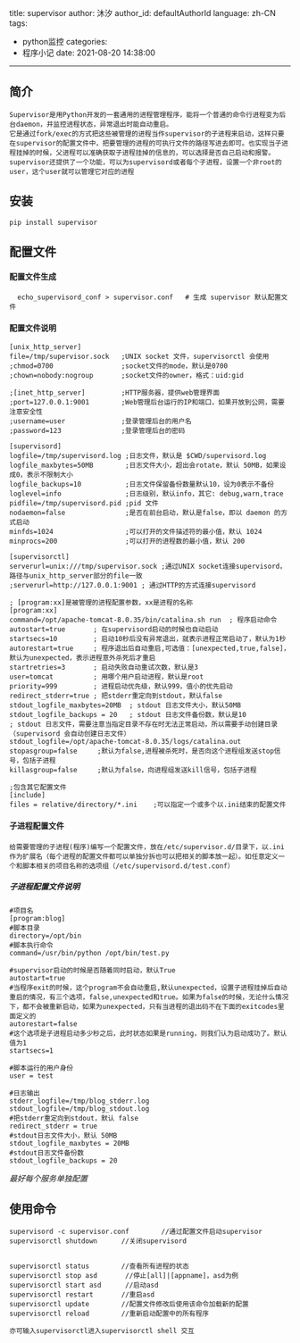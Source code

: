 title: supervisor
author: 沐汐
author_id: defaultAuthorId
language: zh-CN
tags:
  - python监控
categories:
  - 程序小记
date: 2021-08-20 14:38:00
---
## 简介
	Supervisor是用Python开发的一套通用的进程管理程序，能将一个普通的命令行进程变为后台daemon，并监控进程状态，异常退出时能自动重启。
    它是通过fork/exec的方式把这些被管理的进程当作supervisor的子进程来启动，这样只要在supervisor的配置文件中，把要管理的进程的可执行文件的路径写进去即可。也实现当子进程挂掉的时候，父进程可以准确获取子进程挂掉的信息的，可以选择是否自己启动和报警。supervisor还提供了一个功能，可以为supervisord或者每个子进程，设置一个非root的user，这个user就可以管理它对应的进程
    
    
## 安装
	pip install supervisor
    
## 配置文件

  #### 配置文件生成
      echo_supervisord_conf > supervisor.conf   # 生成 supervisor 默认配置文件
	
  #### 配置文件说明
    [unix_http_server]
    file=/tmp/supervisor.sock   ;UNIX socket 文件，supervisorctl 会使用
    ;chmod=0700                 ;socket文件的mode，默认是0700
    ;chown=nobody:nogroup       ;socket文件的owner，格式：uid:gid

    ;[inet_http_server]         ;HTTP服务器，提供web管理界面
    ;port=127.0.0.1:9001        ;Web管理后台运行的IP和端口，如果开放到公网，需要注意安全性
    ;username=user              ;登录管理后台的用户名
    ;password=123               ;登录管理后台的密码

    [supervisord]
    logfile=/tmp/supervisord.log ;日志文件，默认是 $CWD/supervisord.log
    logfile_maxbytes=50MB        ;日志文件大小，超出会rotate，默认 50MB，如果设成0，表示不限制大小
    logfile_backups=10           ;日志文件保留备份数量默认10，设为0表示不备份
    loglevel=info                ;日志级别，默认info，其它: debug,warn,trace
    pidfile=/tmp/supervisord.pid ;pid 文件
    nodaemon=false               ;是否在前台启动，默认是false，即以 daemon 的方式启动
    minfds=1024                  ;可以打开的文件描述符的最小值，默认 1024
    minprocs=200                 ;可以打开的进程数的最小值，默认 200

    [supervisorctl]
    serverurl=unix:///tmp/supervisor.sock ;通过UNIX socket连接supervisord，路径与unix_http_server部分的file一致
    ;serverurl=http://127.0.0.1:9001 ; 通过HTTP的方式连接supervisord

    ; [program:xx]是被管理的进程配置参数，xx是进程的名称
    [program:xx]
    command=/opt/apache-tomcat-8.0.35/bin/catalina.sh run  ; 程序启动命令
    autostart=true       ; 在supervisord启动的时候也自动启动
    startsecs=10         ; 启动10秒后没有异常退出，就表示进程正常启动了，默认为1秒
    autorestart=true     ; 程序退出后自动重启,可选值：[unexpected,true,false]，默认为unexpected，表示进程意外杀死后才重启
    startretries=3       ; 启动失败自动重试次数，默认是3
    user=tomcat          ; 用哪个用户启动进程，默认是root
    priority=999         ; 进程启动优先级，默认999，值小的优先启动
    redirect_stderr=true ; 把stderr重定向到stdout，默认false
    stdout_logfile_maxbytes=20MB  ; stdout 日志文件大小，默认50MB
    stdout_logfile_backups = 20   ; stdout 日志文件备份数，默认是10
    ; stdout 日志文件，需要注意当指定目录不存在时无法正常启动，所以需要手动创建目录（supervisord 会自动创建日志文件）
    stdout_logfile=/opt/apache-tomcat-8.0.35/logs/catalina.out
    stopasgroup=false     ;默认为false,进程被杀死时，是否向这个进程组发送stop信号，包括子进程
    killasgroup=false     ;默认为false，向进程组发送kill信号，包括子进程

    ;包含其它配置文件
    [include]
    files = relative/directory/*.ini    ;可以指定一个或多个以.ini结束的配置文件


#### 子进程配置文件
    给需要管理的子进程(程序)编写一个配置文件，放在/etc/supervisor.d/目录下，以.ini作为扩展名（每个进程的配置文件都可以单独分拆也可以把相关的脚本放一起）。如任意定义一个和脚本相关的项目名称的选项组（/etc/supervisord.d/test.conf）
##### 子进程配置文件说明
    #项目名
    [program:blog]
    #脚本目录
    directory=/opt/bin
    #脚本执行命令
    command=/usr/bin/python /opt/bin/test.py

    #supervisor启动的时候是否随着同时启动，默认True
    autostart=true
    #当程序exit的时候，这个program不会自动重启,默认unexpected，设置子进程挂掉后自动重启的情况，有三个选项，false,unexpected和true。如果为false的时候，无论什么情况下，都不会被重新启动，如果为unexpected，只有当进程的退出码不在下面的exitcodes里面定义的
    autorestart=false
    #这个选项是子进程启动多少秒之后，此时状态如果是running，则我们认为启动成功了。默认值为1
    startsecs=1

    #脚本运行的用户身份 
    user = test

    #日志输出 
    stderr_logfile=/tmp/blog_stderr.log 
    stdout_logfile=/tmp/blog_stdout.log 
    #把stderr重定向到stdout，默认 false
    redirect_stderr = true
    #stdout日志文件大小，默认 50MB
    stdout_logfile_maxbytes = 20MB
    #stdout日志文件备份数
    stdout_logfile_backups = 20

    
*最好每个服务单独配置*




## 使用命令

    supervisord -c supervisor.conf        //通过配置文件启动supervisor
	supervisorctl shutdown		//关闭supervisord


    supervisorctl status        //查看所有进程的状态
    supervisorctl stop asd       //停止[all]|[appname]，asd为例
    supervisorctl start asd      //启动asd
    supervisorctl restart       //重启asd
    supervisorctl update        //配置文件修改后使用该命令加载新的配置
    supervisorctl reload        //重新启动配置中的所有程序
    
    亦可输入supervisorctl进入supervisorctl shell 交互
    
    
    